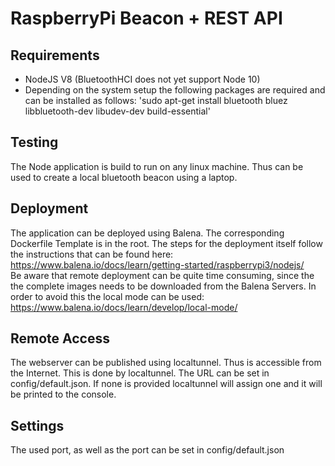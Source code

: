# RaspberryPi Beacon + REST API
## Requirements
* NodeJS V8 (BluetoothHCI does not yet support Node 10)
* Depending on the system setup the following packages are required and can be installed as follows: 'sudo apt-get install bluetooth bluez libbluetooth-dev libudev-dev build-essential'
## Testing
The Node application is build to run on any linux machine. Thus can be used to create a local bluetooth beacon using a laptop.
## Deployment
The application can be deployed using Balena. The corresponding Dockerfile Template is in the root. The steps for the deployment itself follow the instructions that can be found here: https://www.balena.io/docs/learn/getting-started/raspberrypi3/nodejs/<br />
Be aware that remote deployment can be quite time consuming, since the the complete images needs to be downloaded from the Balena Servers. In order to avoid this the local mode can be used: https://www.balena.io/docs/learn/develop/local-mode/
## Remote Access
The webserver can be published using localtunnel. Thus is accessible from the Internet. This is done by localtunnel. The URL can be set in config/default.json. If none is provided localtunnel will assign one and it will be printed to the console.
## Settings
The used port, as well as the port can be set in config/default.json